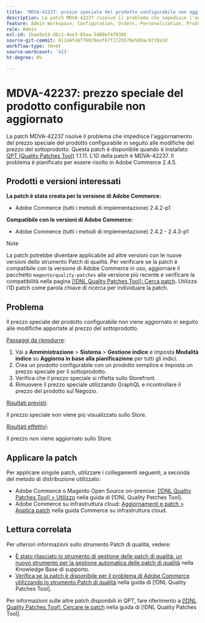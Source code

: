 ```yaml
---
title: 'MDVA-42237: prezzo speciale del prodotto configurabile non aggiornato'
description: La patch MDVA-42237 risolve il problema che impedisce l'aggiornamento del prezzo speciale del prodotto configurabile in seguito alle modifiche del prezzo del sottoprodotto. Questa patch è disponibile quando è installato [Quality Patches Tool (QPT)](https://experienceleague.adobe.com/en/docs/commerce-operations/tools/quality-patches-tool/quality-patches-tool-to-self-serve-quality-patches) 1.1.11. L'ID della patch è MDVA-42237. Il problema è pianificato per essere risolto in Adobe Commerce 2.4.5.
feature: Admin Workspace, Configuration, Orders, Personalization, Products
role: Admin
exl-id: 1bae9a14-d6c1-4ee3-85aa-5d80ef479385
source-git-commit: 011a6f46f76029eaf67f172b576e58dac9710a3d
workflow-type: tm+mt
source-wordcount: '423'
ht-degree: 0%

---
```


# MDVA-42237: prezzo speciale del prodotto configurabile non aggiornato

La patch MDVA-42237 risolve il problema che impedisce l&#39;aggiornamento del prezzo speciale del prodotto configurabile in seguito alle modifiche del prezzo del sottoprodotto. Questa patch è disponibile quando è installato [QPT (Quality Patches Tool)](https://experienceleague.adobe.com/en/docs/commerce-operations/tools/quality-patches-tool/quality-patches-tool-to-self-serve-quality-patches) 1.1.11. L&#39;ID della patch è MDVA-42237. Il problema è pianificato per essere risolto in Adobe Commerce 2.4.5.

## Prodotti e versioni interessati

**La patch è stata creata per la versione di Adobe Commerce:**

* Adobe Commerce (tutti i metodi di implementazione) 2.4.2-p1

**Compatibile con le versioni di Adobe Commerce:**

* Adobe Commerce (tutti i metodi di implementazione) 2.4.2 - 2.4.3-p1

>[!NOTE]
>
>La patch potrebbe diventare applicabile ad altre versioni con le nuove versioni dello strumento Patch di qualità. Per verificare se la patch è compatibile con la versione di Adobe Commerce in uso, aggiornare il pacchetto `magento/quality-patches` alla versione più recente e verificare la compatibilità nella pagina [[!DNL Quality Patches Tool]: Cerca patch](https://experienceleague.adobe.com/en/docs/commerce-operations/tools/quality-patches-tool/quality-patches-tool-to-self-serve-quality-patches). Utilizza l’ID patch come parola chiave di ricerca per individuare la patch.

## Problema

Il prezzo speciale del prodotto configurabile non viene aggiornato in seguito alle modifiche apportate al prezzo del sottoprodotto.

<u>Passaggi da riprodurre</u>:

1. Vai a **Amministrazione** > **Sistema** > **Gestione indice** e imposta **Modalità indice** su **Aggiorna in base alla pianificazione** per tutti gli indici.
1. Crea un prodotto configurabile con un prodotto semplice e imposta un prezzo speciale per il sottoprodotto.
1. Verifica che il prezzo speciale si rifletta sullo Storefront.
1. Rimuovere il prezzo speciale utilizzando GraphQL e ricontrollare il prezzo del prodotto sul Negozio.

<u>Risultati previsti</u>:

Il prezzo speciale non viene più visualizzato sullo Store.

<u>Risultati effettivi</u>:

Il prezzo non viene aggiornato sullo Store.

## Applicare la patch

Per applicare singole patch, utilizzare i collegamenti seguenti, a seconda del metodo di distribuzione utilizzato:

* Adobe Commerce o Magento Open Source on-premise: [[!DNL Quality Patches Tool] > Utilizzo](/help/tools/quality-patches-tool/usage.md) nella guida di [!DNL Quality Patches Tool].
* Adobe Commerce su infrastruttura cloud: [Aggiornamenti e patch > Applica patch](https://experienceleague.adobe.com/docs/commerce-cloud-service/user-guide/develop/upgrade/apply-patches.html) nella guida Commerce su infrastruttura cloud.

## Lettura correlata

Per ulteriori informazioni sullo strumento Patch di qualità, vedere:

* [È stato rilasciato lo strumento di gestione delle patch di qualità: un nuovo strumento per la gestione automatica delle patch di qualità](https://experienceleague.adobe.com/en/docs/commerce-operations/tools/quality-patches-tool/quality-patches-tool-to-self-serve-quality-patches) nella Knowledge Base di supporto.
* [Verifica se la patch è disponibile per il problema di Adobe Commerce utilizzando lo strumento Patch di qualità](/help/tools/quality-patches-tool/patches-available-in-qpt/check-patch-for-magento-issue-with-magento-quality-patches.md) nella guida di [!DNL Quality Patches Tool].

Per informazioni sulle altre patch disponibili in QPT, fare riferimento a [[!DNL Quality Patches Tool]: Cercare le patch](https://experienceleague.adobe.com/tools/commerce-quality-patches/index.html) nella guida di [!DNL Quality Patches Tool].
